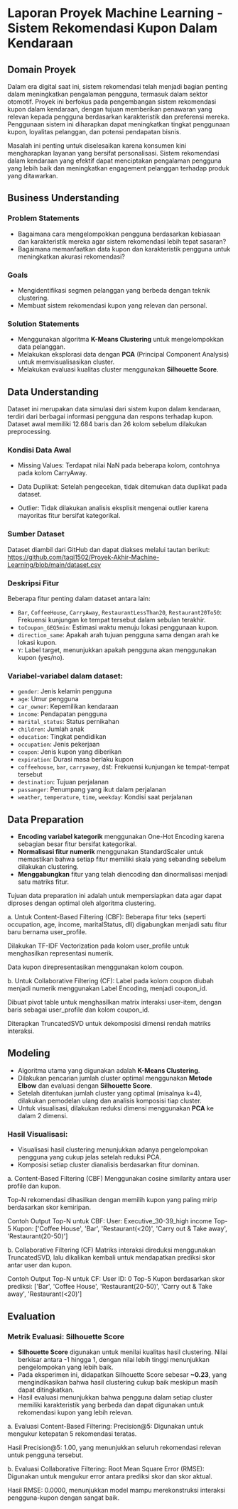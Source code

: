 # Laporan Proyek Machine Learning - Sistem Rekomendasi Kupon Dalam Kendaraan

## Domain Proyek

Dalam era digital saat ini, sistem rekomendasi telah menjadi bagian penting dalam meningkatkan pengalaman pengguna, termasuk dalam sektor otomotif. Proyek ini berfokus pada pengembangan sistem rekomendasi kupon dalam kendaraan, dengan tujuan memberikan penawaran yang relevan kepada pengguna berdasarkan karakteristik dan preferensi mereka. Penggunaan sistem ini diharapkan dapat meningkatkan tingkat penggunaan kupon, loyalitas pelanggan, dan potensi pendapatan bisnis.

Masalah ini penting untuk diselesaikan karena konsumen kini mengharapkan layanan yang bersifat personalisasi. Sistem rekomendasi dalam kendaraan yang efektif dapat menciptakan pengalaman pengguna yang lebih baik dan meningkatkan engagement pelanggan terhadap produk yang ditawarkan.

## Business Understanding

### Problem Statements

- Bagaimana cara mengelompokkan pengguna berdasarkan kebiasaan dan karakteristik mereka agar sistem rekomendasi lebih tepat sasaran?
- Bagaimana memanfaatkan data kupon dan karakteristik pengguna untuk meningkatkan akurasi rekomendasi?

### Goals

- Mengidentifikasi segmen pelanggan yang berbeda dengan teknik clustering.
- Membuat sistem rekomendasi kupon yang relevan dan personal.

### Solution Statements

- Menggunakan algoritma **K-Means Clustering** untuk mengelompokkan data pelanggan.
- Melakukan eksplorasi data dengan **PCA** (Principal Component Analysis) untuk memvisualisasikan cluster.
- Melakukan evaluasi kualitas cluster menggunakan **Silhouette Score**.

## Data Understanding

Dataset ini merupakan data simulasi dari sistem kupon dalam kendaraan, terdiri dari berbagai informasi pengguna dan respons terhadap kupon. Dataset awal memiliki 12.684 baris dan 26 kolom sebelum dilakukan preprocessing.

### Kondisi Data Awal

- Missing Values: Terdapat nilai NaN pada beberapa kolom, contohnya pada kolom CarryAway.

- Data Duplikat: Setelah pengecekan, tidak ditemukan data duplikat pada dataset.

- Outlier: Tidak dilakukan analisis eksplisit mengenai outlier karena mayoritas fitur bersifat kategorikal.

### Sumber Dataset
Dataset diambil dari GitHub dan dapat diakses melalui tautan berikut:  
https://github.com/taqi1502/Proyek-Akhir-Machine-Learning/blob/main/dataset.csv

### Deskripsi Fitur

Beberapa fitur penting dalam dataset antara lain:
- `Bar`, `CoffeeHouse`, `CarryAway`, `RestaurantLessThan20`, `Restaurant20To50`: Frekuensi kunjungan ke tempat tersebut dalam sebulan terakhir.
- `toCoupon_GEQ5min`: Estimasi waktu menuju lokasi penggunaan kupon.
- `direction_same`: Apakah arah tujuan pengguna sama dengan arah ke lokasi kupon.
- `Y`: Label target, menunjukkan apakah pengguna akan menggunakan kupon (yes/no).

### Variabel-variabel dalam dataset:
- `gender`: Jenis kelamin pengguna
- `age`: Umur pengguna
- `car_owner`: Kepemilikan kendaraan
- `income`: Pendapatan pengguna
- `marital_status`: Status pernikahan
- `children`: Jumlah anak
- `education`: Tingkat pendidikan
- `occupation`: Jenis pekerjaan
- `coupon`: Jenis kupon yang diberikan
- `expiration`: Durasi masa berlaku kupon
- `coffeehouse`, `bar`, `carryaway`, dst: Frekuensi kunjungan ke tempat-tempat tersebut
- `destination`: Tujuan perjalanan
- `passanger`: Penumpang yang ikut dalam perjalanan
- `weather`, `temperature`, `time`, `weekday`: Kondisi saat perjalanan

## Data Preparation

- **Encoding variabel kategorik** menggunakan One-Hot Encoding karena sebagian besar fitur bersifat kategorikal.
- **Normalisasi fitur numerik** menggunakan StandardScaler untuk memastikan bahwa setiap fitur memiliki skala yang sebanding sebelum dilakukan clustering.
- **Menggabungkan** fitur yang telah diencoding dan dinormalisasi menjadi satu matriks fitur.

Tujuan data preparation ini adalah untuk mempersiapkan data agar dapat diproses dengan optimal oleh algoritma clustering.

a. Untuk Content-Based Filtering (CBF):
Beberapa fitur teks (seperti occupation, age, income, maritalStatus, dll) digabungkan menjadi satu fitur baru bernama user_profile.

Dilakukan TF-IDF Vectorization pada kolom user_profile untuk menghasilkan representasi numerik.

Data kupon direpresentasikan menggunakan kolom coupon.

b. Untuk Collaborative Filtering (CF):
Label pada kolom coupon diubah menjadi numerik menggunakan Label Encoding, menjadi coupon_id.

Dibuat pivot table untuk menghasilkan matrix interaksi user-item, dengan baris sebagai user_profile dan kolom coupon_id.

Diterapkan TruncatedSVD untuk dekomposisi dimensi rendah matriks interaksi.

## Modeling

- Algoritma utama yang digunakan adalah **K-Means Clustering**.
- Dilakukan pencarian jumlah cluster optimal menggunakan **Metode Elbow** dan evaluasi dengan **Silhouette Score**.
- Setelah ditentukan jumlah cluster yang optimal (misalnya k=4), dilakukan pemodelan ulang dan analisis komposisi tiap cluster.
- Untuk visualisasi, dilakukan reduksi dimensi menggunakan **PCA** ke dalam 2 dimensi.

### Hasil Visualisasi:
- Visualisasi hasil clustering menunjukkan adanya pengelompokan pengguna yang cukup jelas setelah reduksi PCA.
- Komposisi setiap cluster dianalisis berdasarkan fitur dominan.

a. Content-Based Filtering (CBF)
Menggunakan cosine similarity antara user profile dan kupon.

Top-N rekomendasi dihasilkan dengan memilih kupon yang paling mirip berdasarkan skor kemiripan.

Contoh Output Top-N untuk CBF:
User: Executive_30-39_high income
Top-5 Kupon: ['Coffee House', 'Bar', 'Restaurant(<20)', 'Carry out & Take away', 'Restaurant(20-50)']

b. Collaborative Filtering (CF)
Matriks interaksi direduksi menggunakan TruncatedSVD, lalu dikalikan kembali untuk mendapatkan prediksi skor antar user dan kupon.

Contoh Output Top-N untuk CF:
User ID: 0
Top-5 Kupon berdasarkan skor prediksi: ['Bar', 'Coffee House', 'Restaurant(20-50)', 'Carry out & Take away', 'Restaurant(<20)']


## Evaluation

### Metrik Evaluasi: **Silhouette Score**

- **Silhouette Score** digunakan untuk menilai kualitas hasil clustering. Nilai berkisar antara -1 hingga 1, dengan nilai lebih tinggi menunjukkan pengelompokan yang lebih baik.
- Pada eksperimen ini, didapatkan Silhouette Score sebesar **~0.23**, yang mengindikasikan bahwa hasil clustering cukup baik meskipun masih dapat ditingkatkan.
- Hasil evaluasi menunjukkan bahwa pengguna dalam setiap cluster memiliki karakteristik yang berbeda dan dapat digunakan untuk rekomendasi kupon yang lebih relevan.

a. Evaluasi Content-Based Filtering:
Precision@5: Digunakan untuk mengukur ketepatan 5 rekomendasi teratas.

Hasil Precision@5: 1.00, yang menunjukkan seluruh rekomendasi relevan untuk pengguna tersebut.

b. Evaluasi Collaborative Filtering:
Root Mean Square Error (RMSE): Digunakan untuk mengukur error antara prediksi skor dan skor aktual.

Hasil RMSE: 0.0000, menunjukkan model mampu merekonstruksi interaksi pengguna-kupon dengan sangat baik.

